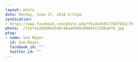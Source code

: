 ```yaml
---
layout: photo
date: Monday, June 27, 2016 6:51pm
syndication:
- https://www.facebook.com/photo.php?fbid=659177007581279
photo: ./71efea26b88e45d8c66ae056810084472288a670.jpg
ptag:
- name: Sue Mayes
  id: Sue.Mayes
  facebook_id: ""
  twitter_id: ""
---
```


